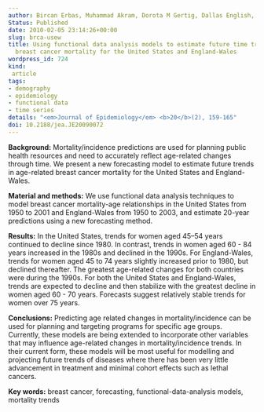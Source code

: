```yaml
---
author: Bircan Erbas, Muhammad Akram, Dorota M Gertig, Dallas English, John L Hopper, Anne M Kavanagh, Rob J Hyndman
Status: Published
date: 2010-02-05 23:14:26+00:00
slug: brca-usew
title: Using functional data analysis models to estimate future time trends of age-specific
  breast cancer mortality for the United States and England-Wales
wordpress_id: 724
kind:
 article
tags:
- demography
- epidemiology
- functional data
- time series
details: "<em>Journal of Epidemiology</em> <b>20</b>(2), 159-165"
doi: 10.2188/jea.JE20090072
---
```



**Background:** Mortality/incidence predictions are used for planning public health resources and need to accurately reflect age-related changes through time. We present a new forecasting model to estimate future trends in age-related breast cancer mortality for the United States and England-Wales.

**Material and methods:** We use functional data analysis techniques to model breast cancer mortality-age relationships in the United States from 1950 to 2001 and England-Wales from 1950 to 2003, and estimate 20-year predictions using a new forecasting method.

**Results:** In the United States, trends for women aged 45–54 years continued to decline since 1980. In contrast, trends in women aged 60 - 84 years increased in the 1980s and declined in the 1990s. For England-Wales, trends for women aged 45 to 74 years slightly increased prior to 1980, but declined thereafter. The greatest age-related changes for both countries were during the 1990s. For both the United States and England-Wales, trends are expected to decline and then stabilize with the greatest decline in women aged 60 - 70 years. Forecasts suggest relatively stable trends for women over 75 years.

**Conclusions:** Predicting age related changes in mortality/incidence can be used for planning and targeting programs for specific age groups. Currently, these models are being extended to incorporate other variables that may influence age-related changes in mortality/incidence trends. In their current form, these models will be most useful for modelling and projecting future trends of diseases where there has been very little advancement in treatment and minimal cohort effects such as lethal cancers.

**Key words:** breast cancer, forecasting, functional-data-analysis models, mortality trends
